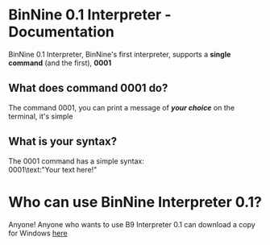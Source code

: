 # BinNine 0.1 Interpreter - Documentation  
BinNine 0.1 Interpreter, BinNine's first interpreter, supports a **single command** (and the first), **0001**  
  
## What does command 0001 do?  
The command 0001, you can print a message of ***your choice*** on the terminal, it's simple  
  
## What is your syntax?  
The 0001 command has a simple syntax:  
0001\text:"Your text here!"  
  
# Who can use BinNine Interpreter 0.1?  
Anyone! Anyone who wants to use B9 Interpreter 0.1 can download a copy for Windows [here](https://raw.githubusercontent.com/Pixyte/BinNine/main/B9%20Interpreter/B9%200.1/BinNine-0.1.zip
)


